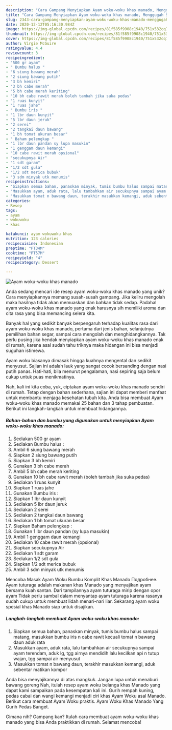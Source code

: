 ```yaml
---
description: "Cara Gampang Menyiapkan Ayam woku-woku khas manado, Menggugah Selera"
title: "Cara Gampang Menyiapkan Ayam woku-woku khas manado, Menggugah Selera"
slug: 2343-cara-gampang-menyiapkan-ayam-woku-woku-khas-manado-menggugah-selera
date: 2020-12-12T05:16:30.984Z
image: https://img-global.cpcdn.com/recipes/81f585f9908c1940/751x532cq70/ayam-woku-woku-khas-manado-foto-resep-utama.jpg
thumbnail: https://img-global.cpcdn.com/recipes/81f585f9908c1940/751x532cq70/ayam-woku-woku-khas-manado-foto-resep-utama.jpg
cover: https://img-global.cpcdn.com/recipes/81f585f9908c1940/751x532cq70/ayam-woku-woku-khas-manado-foto-resep-utama.jpg
author: Virgie McGuire
ratingvalue: 4.4
reviewcount: 3
recipeingredient:
- "500 gr ayam"
- " Bumbu halus "
- "6 siung bawang merah"
- "2 siung bawang putih"
- "3 bh kemiri"
- "3 bh cabe merah"
- "5 bh cabe merah keriting"
- "10 bh cabe rawit merah boleh tambah jika suka pedas"
- "1 ruas kunyit"
- "1 ruas jahe"
- " Bumbu iris "
- "1 lbr daun kunyit"
- "5 lbr daun jeruk"
- "2 serei"
- "2 tangkai daun bawang"
- "1 bh tomat ukuran besar"
- " Baham pelengkap "
- "1 lbr daun pandan sy lupa masukin"
- "1 genggam daun kemangi"
- "10 cabe rawit merah opsional"
- "secukupnya Air"
- "1 sdt garam"
- "1/2 sdt gula"
- "1/2 sdt merica bubuk"
- "3 sdm minyak utk menumis"
recipeinstructions:
- "Siapkan semua bahan, panaskan minyak, tumis bumbu halus sampai matang, masukkan bumbu iris n cabe rawit kecuali tomat n bawang daun aduk rata"
- "Masukkan ayam, aduk rata, lalu tambahkan air secukupnya sampai ayam terendam, aduk lg, tgg airnya mendidih lalu kecilkan api n tutup wajan, tgg sampai air menyusut"
- "Masukkan tomat n bawang daun, terakhir masukkan kemangi, aduk sebentar matikan kompor"
categories:
- Resep
tags:
- ayam
- wokuwoku
- khas

katakunci: ayam wokuwoku khas 
nutrition: 123 calories
recipecuisine: Indonesian
preptime: "PT34M"
cooktime: "PT57M"
recipeyield: "4"
recipecategory: Dessert

---
```



![Ayam woku-woku khas manado](https://img-global.cpcdn.com/recipes/81f585f9908c1940/751x532cq70/ayam-woku-woku-khas-manado-foto-resep-utama.jpg)

Anda sedang mencari ide resep ayam woku-woku khas manado yang unik? Cara menyiapkannya memang susah-susah gampang. Jika keliru mengolah maka hasilnya tidak akan memuaskan dan bahkan tidak sedap. Padahal ayam woku-woku khas manado yang enak harusnya sih memiliki aroma dan cita rasa yang bisa memancing selera kita.

Banyak hal yang sedikit banyak berpengaruh terhadap kualitas rasa dari ayam woku-woku khas manado, pertama dari jenis bahan, selanjutnya pemilihan bahan segar, sampai cara mengolah dan menghidangkannya. Tak perlu pusing jika hendak menyiapkan ayam woku-woku khas manado enak di rumah, karena asal sudah tahu triknya maka hidangan ini bisa menjadi suguhan istimewa.

Ayam woku biasanya dimasak hingga kuahnya mengental dan sedikit menyusut. Sajian ini adalah lauk yang sangat cocok bersanding dengan nasi putih panas. Hati-hati, bila menurut pengalaman, nasi sepiring saja belum cukup untuk puas menikmatinya.


Nah, kali ini kita coba, yuk, ciptakan ayam woku-woku khas manado sendiri di rumah. Tetap dengan bahan sederhana, sajian ini dapat memberi manfaat untuk membantu menjaga kesehatan tubuh kita. Anda bisa membuat Ayam woku-woku khas manado memakai 25 bahan dan 3 tahap pembuatan. Berikut ini langkah-langkah untuk membuat hidangannya.

<!--inarticleads1-->

##### Bahan-bahan dan bumbu yang digunakan untuk menyiapkan Ayam woku-woku khas manado:

1. Sediakan 500 gr ayam
1. Sediakan  Bumbu halus :
1. Ambil 6 siung bawang merah
1. Siapkan 2 siung bawang putih
1. Siapkan 3 bh kemiri
1. Gunakan 3 bh cabe merah
1. Ambil 5 bh cabe merah keriting
1. Gunakan 10 bh cabe rawit merah (boleh tambah jika suka pedas)
1. Sediakan 1 ruas kunyit
1. Siapkan 1 ruas jahe
1. Gunakan  Bumbu iris :
1. Siapkan 1 lbr daun kunyit
1. Sediakan 5 lbr daun jeruk
1. Sediakan 2 serei
1. Sediakan 2 tangkai daun bawang
1. Sediakan 1 bh tomat ukuran besar
1. Siapkan  Baham pelengkap :
1. Gunakan 1 lbr daun pandan (sy lupa masukin)
1. Ambil 1 genggam daun kemangi
1. Sediakan 10 cabe rawit merah (opsional)
1. Siapkan secukupnya Air
1. Sediakan 1 sdt garam
1. Sediakan 1/2 sdt gula
1. Siapkan 1/2 sdt merica bubuk
1. Ambil 3 sdm minyak utk menumis


Mencoba Masak Ayam Woku Bumbu Komplit Khas Manado Подробнее. Ayam tuturaga adalah makanan khas Manado yang menyajikan ayam bersama kuah santan. Dari tampilannya ayam tuturaga mirip dengan opor ayam Tidak perlu sambal dalam menyantap ayam tuturaga karena rasanya sudah cukup untuk membuat lidah menari-nari liar. Sekarang ayam woku spesial khas Manado siap untuk disajikan. 

<!--inarticleads2-->

##### Langkah-langkah membuat Ayam woku-woku khas manado:

1. Siapkan semua bahan, panaskan minyak, tumis bumbu halus sampai matang, masukkan bumbu iris n cabe rawit kecuali tomat n bawang daun aduk rata
1. Masukkan ayam, aduk rata, lalu tambahkan air secukupnya sampai ayam terendam, aduk lg, tgg airnya mendidih lalu kecilkan api n tutup wajan, tgg sampai air menyusut
1. Masukkan tomat n bawang daun, terakhir masukkan kemangi, aduk sebentar matikan kompor


Anda bisa menyajikannya di atas mangkuk. Jangan lupa untuk menaburi bawang goreng Nah, itulah resep ayam woku belanga khas Manado yang dapat kami sampaikan pada kesempatan kali ini. Gurih rempah kuning, pedas cabai dan wangi kemangi menjadi ciri khas Ayam Woku asal Manado. Berikut cara membuat Ayam Woku praktis. Ayam Woku Khas Manado Yang Gurih Pedas Banget. 

Gimana nih? Gampang kan? Itulah cara membuat ayam woku-woku khas manado yang bisa Anda praktikkan di rumah. Selamat mencoba!
